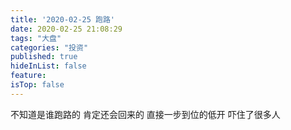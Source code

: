 ```yaml
---
title: '2020-02-25 跑路'
date: 2020-02-25 21:08:29
tags: "大盘"
categories: "投资"
published: true
hideInList: false
feature: 
isTop: false
---
```

不知道是谁跑路的
肯定还会回来的
直接一步到位的低开
吓住了很多人
<!-- more -->
